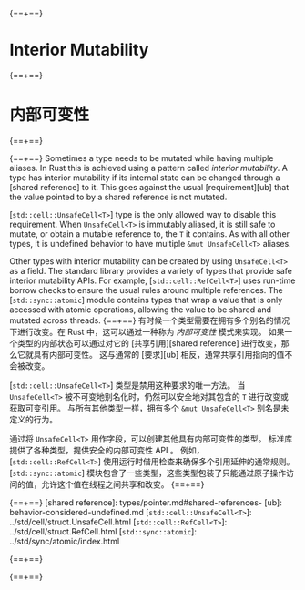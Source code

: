 {==+==}
# Interior Mutability
{==+==}
# 内部可变性
{==+==}


{==+==}
Sometimes a type needs to be mutated while having multiple aliases. In Rust this
is achieved using a pattern called _interior mutability_. A type has interior
mutability if its internal state can be changed through a [shared reference] to
it. This goes against the usual [requirement][ub] that the value pointed to by a
shared reference is not mutated.

[`std::cell::UnsafeCell<T>`] type is the only allowed way to disable
this requirement. When `UnsafeCell<T>` is immutably aliased, it is still safe to
mutate, or obtain a mutable reference to, the `T` it contains. As with all
other types, it is undefined behavior to have multiple `&mut UnsafeCell<T>`
aliases.

Other types with interior mutability can be created by using `UnsafeCell<T>` as
a field. The standard library provides a variety of types that provide safe
interior mutability APIs. For example, [`std::cell::RefCell<T>`] uses run-time
borrow checks to ensure the usual rules around multiple references. The
[`std::sync::atomic`] module contains types that wrap a value that is only
accessed with atomic operations, allowing the value to be shared and mutated
across threads.
{==+==}
有时候一个类型需要在拥有多个别名的情况下进行改变。在 Rust 中，这可以通过一种称为 _内部可变性_ 模式来实现。
如果一个类型的内部状态可以通过对它的 [共享引用][shared reference] 进行改变，那么它就具有内部可变性。
这与通常的 [要求][ub] 相反，通常共享引用指向的值不会被改变。

[`std::cell::UnsafeCell<T>`] 类型是禁用这种要求的唯一方法。
当 `UnsafeCell<T>` 被不可变地别名化时，仍然可以安全地对其包含的 `T` 进行改变或获取可变引用。
与所有其他类型一样，拥有多个 `&mut UnsafeCell<T>` 别名是未定义的行为。

通过将 `UnsafeCell<T>` 用作字段，可以创建其他具有内部可变性的类型。
标准库提供了各种类型，提供安全的内部可变性 API 。
例如， [`std::cell::RefCell<T>`] 使用运行时借用检查来确保多个引用延伸的通常规则。
[`std::sync::atomic`] 模块包含了一些类型，这些类型包装了只能通过原子操作访问的值，允许这个值在线程之间共享和改变。
{==+==}


{==+==}
[shared reference]: types/pointer.md#shared-references-
[ub]: behavior-considered-undefined.md
[`std::cell::UnsafeCell<T>`]: ../std/cell/struct.UnsafeCell.html
[`std::cell::RefCell<T>`]: ../std/cell/struct.RefCell.html
[`std::sync::atomic`]: ../std/sync/atomic/index.html

{==+==}

{==+==}
